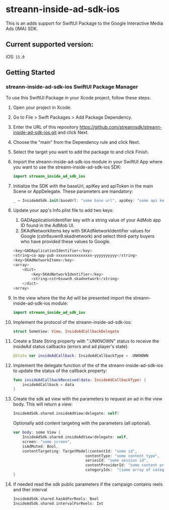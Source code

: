 # streann-inside-ad-sdk-ios

This is an adds support for SwiftUI Package to the Google Interactive Media Ads (IMA) SDK.

## Current supported version:

iOS: `15.0`

## Getting Started

### streann-inside-ad-sdk-ios SwiftUI Package Manager

To use this SwiftUI Package in your Xcode project, follow these steps:

1. Open your project in Xcode.
2. Go to File > Swift Packages > Add Package Dependency.
3. Enter the URL of this repository https://github.com/streannsdk/streann-inside-ad-sdk-ios.git and click Next.
4. Choose the "main" from the Dependency rule and click Next.
5. Select the target you want to add the package to and click Finish.
6. Import the streann-inside-ad-sdk-ios module in your SwiftUI App where you want to use the streann-inside-ad-sdk-ios SDK:
    ```Swift
    import streann_inside_ad_sdk_ios
    ```
7. Initialize the SDK with the baseUrl, apiKey and apiToken in the main Scene or AppDelegate. These parameters are mandatory:
    ```Swift
    _ = InsideAdSdk.init(baseUrl: "some base url", apiKey: "some api key")
    ```
8. Update your app's Info.plist file to add two keys:
    1. GADApplicationIdentifier key with a string value of your AdMob app ID found in the AdMob UI.
    2. SKAdNetworkItems key with SKAdNetworkIdentifier values for Google (cstr6suwn9.skadnetwork) and select third-party buyers who have provided these values to Google.
    ```Swift
    <key>GADApplicationIdentifier</key>
    <string>ca-app-pub-xxxxxxxxxxxxxxxx~yyyyyyyyyy</string>
    <key>SKAdNetworkItems</key>
    <array>
        <dict>
            <key>SKAdNetworkIdentifier</key>
            <string>cstr6suwn9.skadnetwork</string>
        </dict>
    <array>
    ```
9. In the view where the the Ad will be presented import the streann-inside-ad-sdk-ios module:
    ```Swift
    import streann_inside_ad_sdk_ios
    ```
10. Implement the protocol of the streann-inside-ad-sdk-ios:
    ```Swift
    struct SomeView: View, InsideAdCallbackDelegate
    ```
    
11. Create a State String property with ".UNKNOWN" status to receive the insideAd status callbacks (errors and ad player's state):
    ```Swift
    @State var insideAdCallback: InsideAdCallbackType = .UNKNOWN
    ```
    
12. Implement the delegate function of the of the streann-inside-ad-sdk-ios to update the status of the callback property:
    ```Swift
    func insideAdCallbackReceived(data: InsideAdCallbackType) {
        insideAdCallback = data
    }
    ```
    
13. Create the sdk ad view with the parameters to request an ad in the view body. 
    This will return a view:
    ```Swift
    InsideAdSdk.shared.insideAdView(delegate: self)
    ```  
    
    Optionally add content targeting with the parameters (all optional).
    ```Swift
    var body: some View {
        InsideAdSdk.shared.insideAdView(delegate: self, 
        screen: "some screen", 
        isAdMuted: Bool, 
        contentTargeting: TargetModel(contentId: "some id", 
                                    contentType: "some content type", 
                                    seriesId: "some session id", 
                                    contentProviderId: "some content provider", 
                                    categoryIds:  "[some array of categories ids]"))
    }        
    ```
    
14. If needed read the sdk public parameters if the campaign contains reels and ther interval
    ```Swift
    InsideAdSdk.shared.hasAdForReels: Bool
    InsideAdSdk.shared.intervalForReels: Int 
    ```
